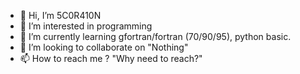 - 👋 Hi, I’m 5C0R410N
- 👀 I’m interested in programming
- 🌱 I’m currently learning gfortran/fortran (70/90/95), python basic.
- 💞️ I’m looking to collaborate on "Nothing"
- 📫 How to reach me ? "Why need to reach?"
